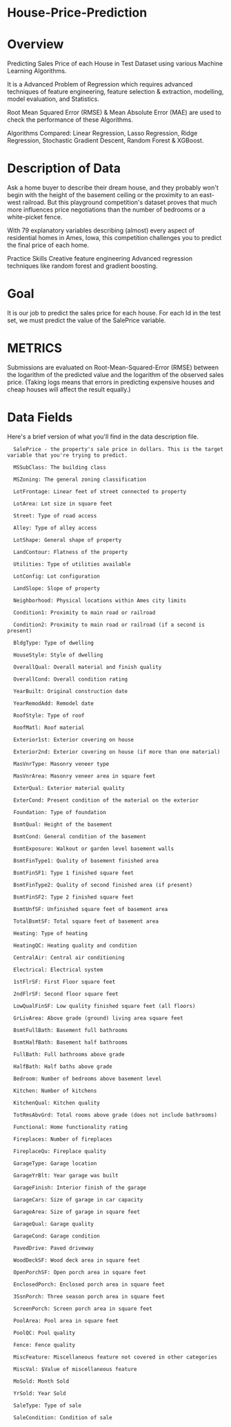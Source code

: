 # House-Price-Prediction

# Overview

  Predicting Sales Price of each House in Test Dataset using various Machine Learning Algorithms.

  It is a Advanced Problem of Regression which requires advanced techniques of feature engineering, feature selection & extraction, modelling, model evaluation, and Statistics.

  Root Mean Squared Error (RMSE) & Mean Absolute Error (MAE) are used to check the performance of these Algorithms.

  Algorithms Compared: Linear Regression, Lasso Regression, Ridge Regression, Stochastic Gradient Descent, Random Forest & XGBoost.

# Description of Data

  Ask a home buyer to describe their dream house, and they probably won't begin with the height of the basement ceiling or the proximity to an east-west railroad.
  But this playground competition's dataset proves that much more influences price negotiations than the number of bedrooms or a white-picket fence.

  With 79 explanatory variables describing (almost) every aspect of residential homes in Ames, Iowa, this competition challenges you to predict the final price of each home.

  Practice Skills Creative feature engineering Advanced regression techniques like random forest and gradient boosting.

# Goal

  It is our job to predict the sales price for each house. For each Id in the test set, we must predict the value of the SalePrice variable.

# METRICS

  Submissions are evaluated on Root-Mean-Squared-Error (RMSE) between the logarithm of the predicted value and the logarithm of the observed sales price. (Taking logs means that errors in predicting expensive houses and cheap houses will affect the result equally.)

# Data Fields

Here's a brief version of what you'll find in the data description file.

      SalePrice - the property's sale price in dollars. This is the target variable that you're trying to predict.

      MSSubClass: The building class

      MSZoning: The general zoning classification

      LotFrontage: Linear feet of street connected to property

      LotArea: Lot size in square feet

      Street: Type of road access

      Alley: Type of alley access

      LotShape: General shape of property

      LandContour: Flatness of the property

      Utilities: Type of utilities available

      LotConfig: Lot configuration

      LandSlope: Slope of property

      Neighborhood: Physical locations within Ames city limits

      Condition1: Proximity to main road or railroad

      Condition2: Proximity to main road or railroad (if a second is present)

      BldgType: Type of dwelling

      HouseStyle: Style of dwelling

      OverallQual: Overall material and finish quality

      OverallCond: Overall condition rating

      YearBuilt: Original construction date

      YearRemodAdd: Remodel date

      RoofStyle: Type of roof

      RoofMatl: Roof material

      Exterior1st: Exterior covering on house

      Exterior2nd: Exterior covering on house (if more than one material)

      MasVnrType: Masonry veneer type

      MasVnrArea: Masonry veneer area in square feet

      ExterQual: Exterior material quality

      ExterCond: Present condition of the material on the exterior

      Foundation: Type of foundation

      BsmtQual: Height of the basement

      BsmtCond: General condition of the basement

      BsmtExposure: Walkout or garden level basement walls

      BsmtFinType1: Quality of basement finished area

      BsmtFinSF1: Type 1 finished square feet

      BsmtFinType2: Quality of second finished area (if present)

      BsmtFinSF2: Type 2 finished square feet

      BsmtUnfSF: Unfinished square feet of basement area

      TotalBsmtSF: Total square feet of basement area

      Heating: Type of heating

      HeatingQC: Heating quality and condition

      CentralAir: Central air conditioning

      Electrical: Electrical system

      1stFlrSF: First Floor square feet

      2ndFlrSF: Second floor square feet

      LowQualFinSF: Low quality finished square feet (all floors)

      GrLivArea: Above grade (ground) living area square feet

      BsmtFullBath: Basement full bathrooms

      BsmtHalfBath: Basement half bathrooms

      FullBath: Full bathrooms above grade

      HalfBath: Half baths above grade

      Bedroom: Number of bedrooms above basement level

      Kitchen: Number of kitchens

      KitchenQual: Kitchen quality

      TotRmsAbvGrd: Total rooms above grade (does not include bathrooms)

      Functional: Home functionality rating

      Fireplaces: Number of fireplaces

      FireplaceQu: Fireplace quality

      GarageType: Garage location

      GarageYrBlt: Year garage was built

      GarageFinish: Interior finish of the garage

      GarageCars: Size of garage in car capacity

      GarageArea: Size of garage in square feet

      GarageQual: Garage quality

      GarageCond: Garage condition

      PavedDrive: Paved driveway

      WoodDeckSF: Wood deck area in square feet

      OpenPorchSF: Open porch area in square feet

      EnclosedPorch: Enclosed porch area in square feet

      3SsnPorch: Three season porch area in square feet

      ScreenPorch: Screen porch area in square feet

      PoolArea: Pool area in square feet

      PoolQC: Pool quality

      Fence: Fence quality

      MiscFeature: Miscellaneous feature not covered in other categories

      MiscVal: $Value of miscellaneous feature

      MoSold: Month Sold

      YrSold: Year Sold

      SaleType: Type of sale

      SaleCondition: Condition of sale
